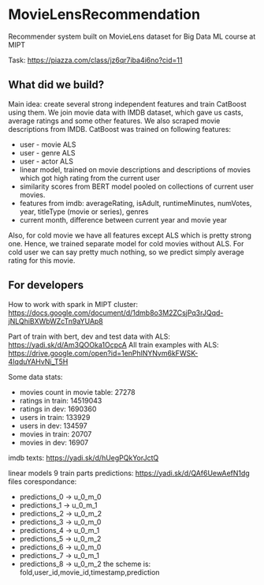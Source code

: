 # MovieLensRecommendation
Recommender system built on MovieLens dataset for Big Data ML course at MIPT

Task: https://piazza.com/class/jz6qr7iba4i6no?cid=11

## What did we build?
Main idea: create several strong independent features and train CatBoost using them. We join movie data with IMDB dataset, which gave us casts, average ratings and some other features. We also scraped movie descriptions from IMDB. CatBoost was trained on following features:
- user - movie ALS
- user - genre ALS
- user - actor ALS
- linear model, trained on movie descriptions and descriptions of movies which got high rating from the current user
- similarity scores from BERT model pooled on collections of current user movies.
- features from imdb: averageRating, isAdult, runtimeMinutes, numVotes, year, titleType (movie or series), genres
- current month, difference between current year and movie year

Also, for cold movie we have all features except ALS which is pretty strong one. Hence, we trained separate model for cold movies without ALS. For cold user we can say pretty much nothing, so we predict simply average rating for this movie.

## For developers

How to work with spark in MIPT cluster: https://docs.google.com/document/d/1dmb8o3M2ZCsjPq3rJQqd-jNLQhiBXWbWZcTn9aYUAp8

Part of train with bert, dev and test data with ALS: https://yadi.sk/d/Am3QOOka1OcpcA
All train examples with ALS: https://drive.google.com/open?id=1enPhlNYNvm6kFWSK-4IqduYAHvNi_T5H

Some data stats:
- movies count in movie table:  27278
- ratings in train: 14519043
- ratings in dev: 1690360
- users in train:  133929
- users in dev:  134597
- movies in train:  20707
- movies in dev:  16907


imdb texts: https://yadi.sk/d/hUegPQkYorJctQ

linear models 9 train parts predictions: https://yadi.sk/d/QAf6UewAefN1dg
files corespondance:
- predictions_0 -> u_0_m_0
- predictions_1 -> u_0_m_1
- predictions_2 -> u_0_m_2
- predictions_3 -> u_0_m_0
- predictions_4 -> u_0_m_1
- predictions_5 -> u_0_m_2
- predictions_6 -> u_0_m_0
- predictions_7 -> u_0_m_1
- predictions_8 -> u_0_m_2
the scheme is: fold,user_id,movie_id,timestamp,prediction
